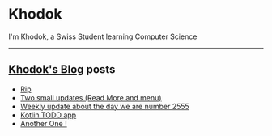 # Khodok

I'm Khodok, a Swiss Student learning Computer Science

---

## [Khodok's Blog] posts

<!-- BLOG-POST-LIST:START -->
- [Rip](https://blog.khodok.xyz/post/rip-khodok-xyz/)
- [Two small updates (Read More and menu)](https://blog.khodok.xyz/post/two-small-updates-read-more-and-menu/)
- [Weekly update about the day we are number 2555](https://blog.khodok.xyz/post/weekly-update-about-the-day-we-are-number-2555/)
- [Kotlin TODO app](https://blog.khodok.xyz/post/kotlin-todo-app/)
- [Another One !](https://blog.khodok.xyz/post/another-wednesday/)
<!-- BLOG-POST-LIST:END -->

[khodok's blog]: https://khoding.github.io/Khodirect/khoBlog "Khodok's Blog"
